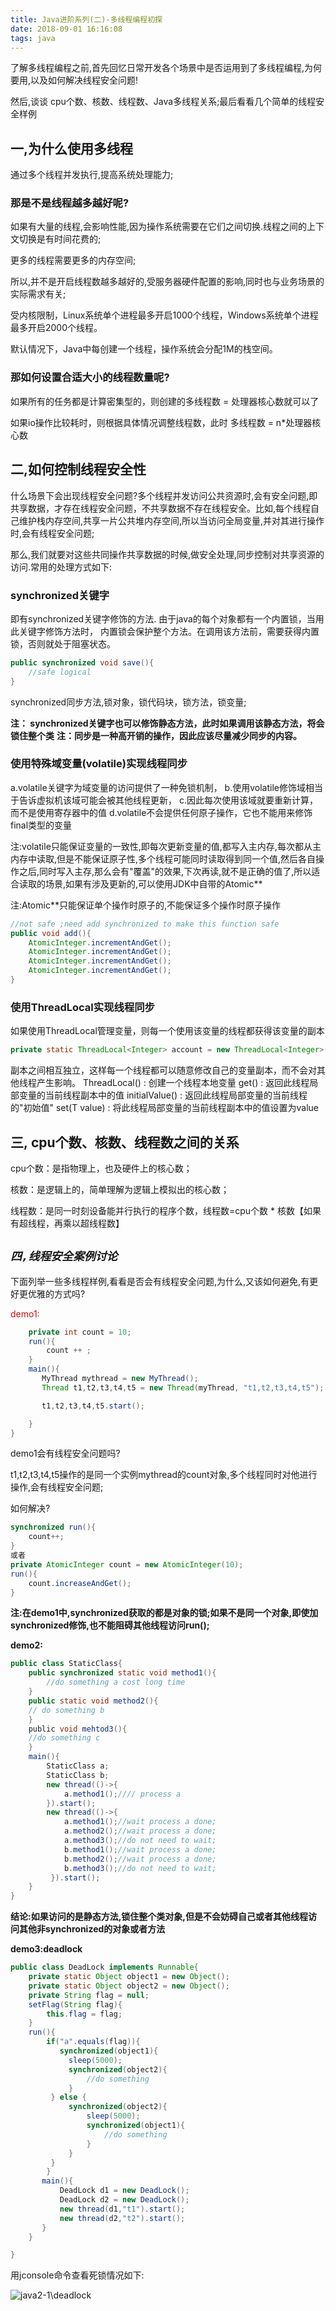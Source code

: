 ```yaml
---
title: Java进阶系列(二)-多线程编程初探
date: 2018-09-01 16:16:08
tags: java
---
```


了解多线程编程之前,首先回忆日常开发各个场景中是否运用到了多线程编程,为何要用,以及如何解决线程安全问题!

然后,谈谈 cpu个数、核数、线程数、Java多线程关系;最后看看几个简单的线程安全样例

<!--more-->

## 一,为什么使用多线程

通过多个线程并发执行,提高系统处理能力;

### 那是不是线程越多越好呢?

如果有大量的线程,会影响性能,因为操作系统需要在它们之间切换.线程之间的上下文切换是有时间花费的;

更多的线程需要更多的内存空间;

所以,并不是开启线程数越多越好的,受服务器硬件配置的影响,同时也与业务场景的实际需求有关;

受内核限制，Linux系统单个进程最多开启1000个线程，Windows系统单个进程最多开启2000个线程。

默认情况下，Java中每创建一个线程，操作系统会分配1M的栈空间。

### 那如何设置合适大小的线程数量呢?

如果所有的任务都是计算密集型的，则创建的多线程数 = 处理器核心数就可以了

如果io操作比较耗时，则根据具体情况调整线程数，此时 多线程数 = n*处理器核心数



## 二,如何控制线程安全性

什么场景下会出现线程安全问题?多个线程并发访问公共资源时,会有安全问题,即共享数据，才存在线程安全问题，不共享数据不存在线程安全。比如,每个线程自己维护栈内存空间,共享一片公共堆内存空间,所以当访问全局变量,并对其进行操作时,会有线程安全问题;

那么,我们就要对这些共同操作共享数据的时候,做安全处理,同步控制对共享资源的访问.常用的处理方式如下:

### synchronized关键字

即有synchronized关键字修饰的方法.
由于java的每个对象都有一个内置锁，当用此关键字修饰方法时， 
内置锁会保护整个方法。在调用该方法前，需要获得内置锁，否则就处于阻塞状态。

```java
public synchronized void save(){
    //safe logical
}
```

synchronized同步方法,锁对象，锁代码块，锁方法，锁变量;

**注： synchronized关键字也可以修饰静态方法，此时如果调用该静态方法，将会锁住整个类**
**注：同步是一种高开销的操作，因此应该尽量减少同步的内容。**

### 使用特殊域变量(volatile)实现线程同步

a.volatile关键字为域变量的访问提供了一种免锁机制， 
b.使用volatile修饰域相当于告诉虚拟机该域可能会被其他线程更新， 
c.因此每次使用该域就要重新计算，而不是使用寄存器中的值 
d.volatile不会提供任何原子操作，它也不能用来修饰final类型的变量 

注:volatile只能保证变量的一致性,即每次更新变量的值,都写入主内存,每次都从主内存中读取,但是不能保证原子性,多个线程可能同时读取得到同一个值,然后各自操作之后,同时写入主存,那么会有"覆盖"的效果,下次再读,就不是正确的值了,所以适合读取的场景,如果有涉及更新的,可以使用JDK中自带的Atomic**

注:Atomic**只能保证单个操作时原子的,不能保证多个操作时原子操作

```java
//not safe ;need add synchronized to make this function safe
public void add(){
    AtomicInteger.incrementAndGet();
    AtomicInteger.incrementAndGet();
    AtomicInteger.incrementAndGet();
    AtomicInteger.incrementAndGet();
}
```

### 使用ThreadLocal实现线程同步

如果使用ThreadLocal管理变量，则每一个使用该变量的线程都获得该变量的副本

```java
private static ThreadLocal<Integer> account = new ThreadLocal<Integer>();
```

副本之间相互独立，这样每一个线程都可以随意修改自己的变量副本，而不会对其他线程产生影响。
ThreadLocal() : 创建一个线程本地变量
get() : 返回此线程局部变量的当前线程副本中的值
initialValue() : 返回此线程局部变量的当前线程的"初始值"
set(T value) : 将此线程局部变量的当前线程副本中的值设置为value

## 三, cpu个数、核数、线程数之间的关系

cpu个数：是指物理上，也及硬件上的核心数；

核数：是逻辑上的，简单理解为逻辑上模拟出的核心数；

线程数：是同一时刻设备能并行执行的程序个数，线程数=cpu个数 * 核数【如果有超线程，再乘以超线程数】



## *`四,线程安全案例讨论`*

下面列举一些多线程样例,看看是否会有线程安全问题,为什么,又该如何避免,有更好更优雅的方式吗?



<font color="#CA0C16">demo1:</font>

```java
    private int count = 10;
    run(){
        count ++ ;
    }
    main(){
       MyThread mythread = new MyThread();
       Thread t1,t2,t3,t4,t5 = new Thread(myThread, "t1,t2,t3,t4,t5");

	   t1,t2,t3,t4,t5.start();

    }
}
```

demo1会有线程安全问题吗?

t1,t2,t3,t4,t5操作的是同一个实例mythread的count对象,多个线程同时对他进行操作,会有线程安全问题;

如何解决?

```java
synchronized run(){
    count++;
}
或者
private AtomicInteger count = new AtomicInteger(10);
run(){
    count.increaseAndGet();
}
```

**注:在demo1中,synchronized获取的都是对象的锁;如果不是同一个对象,即使加synchronized修饰,也不能阻碍其他线程访问run();**

**demo2:**

```java
public class StaticClass{
    public synchronized static void method1(){
        //do something a cost long time
    }
    public static void method2(){
    // do something b
    }
    public void mehtod3(){
    //do something c
    }
    main(){
        StaticClass a;
        StaticClass b;
        new thread(()->{
            a.method1();//// process a
        }).start();
        new thread(()->{
            a.method1();//wait process a done;
            a.method2();//wait process a done;
            a.method3();//do not need to wait;
            b.method1();//wait process a done;
            b.method2();//wait process a done;
            b.method3();//do not need to wait;
         }).start();
    }
}
```

**结论:如果访问的是静态方法,锁住整个类对象,但是不会妨碍自己或者其他线程访问其他非synchronized的对象或者方法**



**demo3:deadlock**

```java
public class DeadLock implements Runnable{
    private static Object object1 = new Object();
    private static Object object2 = new Object();
    private String flag = null;
    setFlag(String flag){
        this.flag = flag;        
    }
    run(){
        if("a".equals(flag)){
           synchronized(object1){
             sleep(5000);
             synchronized(object2){
                 //do something
             }
         } else {
             synchronized(object2){
                 sleep(5000);
                 synchronized(object1){
                     //do something
                 }
             }
         }
        }
       main(){
           DeadLock d1 = new DeadLock();
           DeadLock d2 = new DeadLock();
           new thread(d1,"t1").start();
           new thread(d2,"t2").start();
       }
    }

}
```

用jconsole命令查看死锁情况如下:

![java2-1\deadlock](java2-1\deadlock.png)
